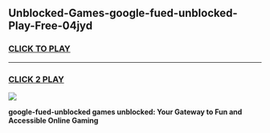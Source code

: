 
## Unblocked-Games-google-fued-unblocked-Play-Free-04jyd
<h3>
<a href="https://premium76.site?title=google-fued-unblocked&ref=18A1">CLICK TO PLAY</a></h3>
<hr>

<h3>
<a href="https://premium76.site?title=google-fued-unblocked&ref=18A1">CLICK 2 PLAY</a>
  
</h3>

<a href="https://premium76.site?title=google-fued-unblocked&ref=18A1"><img src="https://clearcache.store/games.png"></a>


**google-fued-unblocked games unblocked: Your Gateway to Fun and Accessible Online Gaming**

